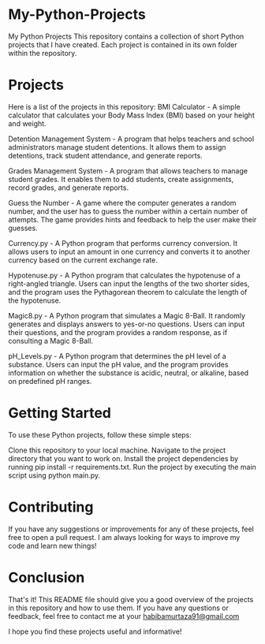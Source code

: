 # My-Python-Projects
My Python Projects
This repository contains a collection of short Python projects that I have created. Each project is contained in its own folder within the repository.

# Projects
Here is a list of the projects in this repository:
BMI Calculator - A simple calculator that calculates your Body Mass Index (BMI) based on your height and weight.

Detention Management System - A program that helps teachers and school administrators manage student detentions. It allows them to assign detentions, track student attendance, and generate reports.

Grades Management System - A program that allows teachers to manage student grades. It enables them to add students, create assignments, record grades, and generate reports.

Guess the Number - A game where the computer generates a random number, and the user has to guess the number within a certain number of attempts. The game provides hints and feedback to help the user make their guesses.

Currency.py - A Python program that performs currency conversion. It allows users to input an amount in one currency and converts it to another currency based on the current exchange rate.

Hypotenuse.py - A Python program that calculates the hypotenuse of a right-angled triangle. Users can input the lengths of the two shorter sides, and the program uses the Pythagorean theorem to calculate the length of the hypotenuse.

Magic8.py - A Python program that simulates a Magic 8-Ball. It randomly generates and displays answers to yes-or-no questions. Users can input their questions, and the program provides a random response, as if consulting a Magic 8-Ball.

pH_Levels.py - A Python program that determines the pH level of a substance. Users can input the pH value, and the program provides information on whether the substance is acidic, neutral, or alkaline, based on predefined pH ranges.


# Getting Started
To use these Python projects, follow these simple steps:

Clone this repository to your local machine.
Navigate to the project directory that you want to work on.
Install the project dependencies by running pip install -r requirements.txt.
Run the project by executing the main script using python main.py.

# Contributing
If you have any suggestions or improvements for any of these projects, feel free to open a pull request. I am always looking for ways to improve my code and learn new things!

# Conclusion
That's it! This README file should give you a good overview of the projects in this repository and how to use them. If you have any questions or feedback, feel free to contact me at your habibamurtaza91@gmail.com

I hope you find these projects useful and informative!

